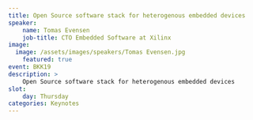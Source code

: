 ```yaml
---
title: Open Source software stack for heterogenous embedded devices
speaker:
    name: Tomas Evensen
    job-title: CTO Embedded Software at Xilinx
image:
  image: /assets/images/speakers/Tomas Evensen.jpg
    featured: true
event: BKK19
description: >
    Open Source software stack for heterogenous embedded devices
slot:
    day: Thursday
categories: Keynotes
---
```

